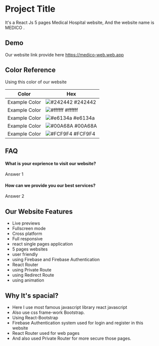 # Project Title

It's a React Js 5 pages Medical Hospital website, And the website name is MEDICO . 


## Demo
Our website link provide here https://medico-web.web.app


## Color Reference
Using this color of our website

| Color             | Hex                                                                |
| ----------------- | ------------------------------------------------------------------ |
| Example Color | ![#242442](https://via.placeholder.com/10/242442?text=+) #242442 |
| Example Color | ![#ffffff](https://via.placeholder.com/10/ffffff?text=+) #ffffff |
| Example Color | ![#e6134a](https://via.placeholder.com/10/e6134a?text=+) #e6134a |
| Example Color | ![#00A68A](https://via.placeholder.com/10/00A68A?text=+) #00A68A |
| Example Color | ![#FCF9F4](https://via.placeholder.com/10/FCF9F4?text=+) #FCF9F4 |


## FAQ

#### What is your exprience to visit our website?

Answer 1

#### How can we provide you our best services?

Answer 2

  
## Our Website Features

- Live previews
- Fullscreen mode
- Cross platform
- Full responsive 
- react single pages application
- 5 pages websites
- user friendly
- using Firebase and Firebase Authentication 
- React Router
- using Private Route
- using Redirect Route
- using animation 


  
## Why It's spacial?
- Here I use most famous javascript library react javascript
- Also use css frame-work Bootstrap.
- Using React-Bootstrap
- Firebase Authentication system used for login and register in this website
- React Router used for web pages
- And also used Private Router for more secure those pages.
